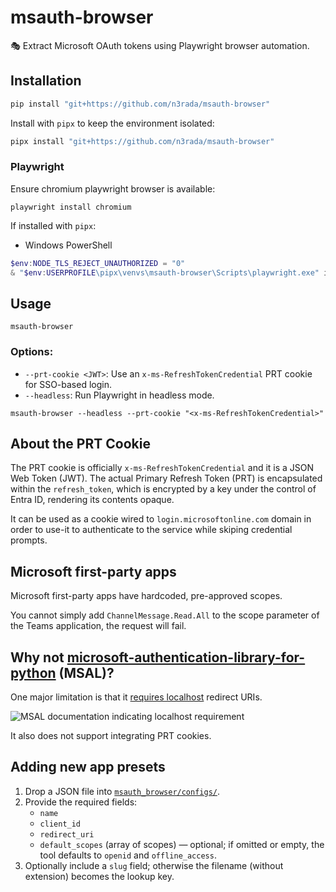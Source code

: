 # msauth-browser

🎭 Extract Microsoft OAuth tokens using Playwright browser automation.


## Installation

```bash
pip install "git+https://github.com/n3rada/msauth-browser"
```

Install with `pipx` to keep the environment isolated:
```bash
pipx install "git+https://github.com/n3rada/msauth-browser"
```

### Playwright

Ensure chromium playwright browser is available:
```shell
playwright install chromium
```

If installed with `pipx`:

- Windows PowerShell
```powershell
$env:NODE_TLS_REJECT_UNAUTHORIZED = "0"
& "$env:USERPROFILE\pipx\venvs\msauth-browser\Scripts\playwright.exe" install chromium
```

## Usage

```shell
msauth-browser
```

### Options:
- `--prt-cookie <JWT>`: Use an `x-ms-RefreshTokenCredential` PRT cookie for SSO-based login.
- `--headless`: Run Playwright in headless mode.

```shell
msauth-browser --headless --prt-cookie "<x-ms-RefreshTokenCredential>"
```

## About the PRT Cookie

The PRT cookie is officially `x-ms-RefreshTokenCredential` and it is a JSON Web Token (JWT). The actual Primary Refresh Token (PRT) is encapsulated within the `refresh_token`, which is encrypted by a key under the control of Entra ID, rendering its contents opaque. 

It can be used as a cookie wired to `login.microsoftonline.com` domain in order to use-it to authenticate to the service while skiping credential prompts.

## Microsoft first-party apps

Microsoft first-party apps have hardcoded, pre-approved scopes.

You cannot simply add `ChannelMessage.Read.All` to the scope parameter of the Teams application, the request will fail.

## Why not [microsoft-authentication-library-for-python](https://github.com/AzureAD/microsoft-authentication-library-for-python) (MSAL)?

One major limitation is that it [requires localhost](https://msal-python.readthedocs.io/en/latest/) redirect URIs.

![MSAL documentation indicating localhost requirement](/media/msal_documentation.png)

It also does not support integrating PRT cookies.

## Adding new app presets

1. Drop a JSON file into [`msauth_browser/configs/`](./msauth_browser/configs/).
2. Provide the required fields:
	- `name`
	- `client_id`
	- `redirect_uri`
	- `default_scopes` (array of scopes) — optional; if omitted or empty, the tool defaults to `openid` and `offline_access`.
3. Optionally include a `slug` field; otherwise the filename (without extension) becomes the lookup key.
